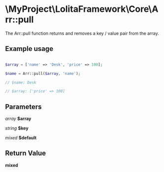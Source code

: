 \MyProject\LolitaFramework\Core\Arr::pull
===

The Arr::pull function returns and removes a key / value pair from the array.

Example usage
---
```php

$array = ['name' => 'Desk', 'price' => 100];

$name = Arr::pull($array, 'name');

// $name: Desk

// $array: ['price' => 100]

```

Parameters
---

_array_   __$array__

_string_  __$key__

_mixed_   __$default__

Return Value
---
__mixed__
